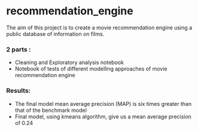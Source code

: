 # recommendation_engine
The aim of this project is to create a movie recommendation engine using a public database of information on films.

### 2 parts :
- Cleaning and Exploratory analysis notebook
- Notebook of tests of different modelling approaches of movie recommendation engine

### Results:
- The final model mean average precision (MAP) is six times greater than that of the benchmark model
- Final model, using kmeans algorithm, give us a mean average precision of 0.24



